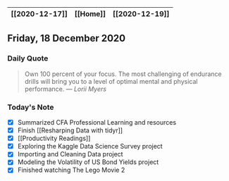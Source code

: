 | [[2020-12-17]] | [[Home]] | [[2020-12-19]] |
| :-: | :-: | :-: |

## Friday, 18 December 2020

### Daily Quote
> Own 100 percent of your focus. The most challenging of endurance drills will bring you to a level of optimal mental and physical performance.
> &mdash; <cite>Lorii Myers</cite>

### Today's Note

- [x] Summarized CFA Professional Learning and resources
- [x] Finish [[Resharping Data with tidyr]]
- [x] [[Productivity Readings]]
- [x] Exploring the Kaggle Data Science Survey project
- [x] Importing and Cleaning Data project
- [x] Modeling the Volatility of US Bond Yields project
- [x] Finished watching The Lego Movie 2
